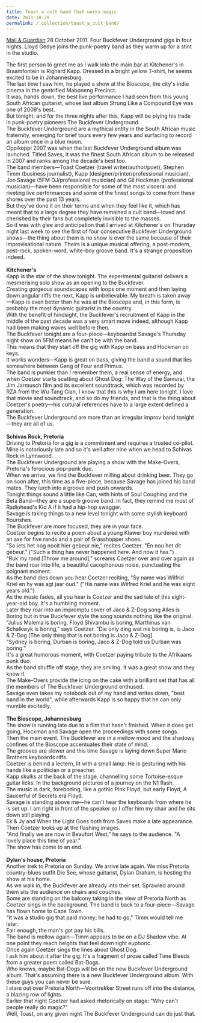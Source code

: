 ```yaml
---
title: Toast a cult band that works magic
date: 2011-10-28
permalink: /:collection/toast_a_cult_band/
---
```


[Mail & Guardian](https://mg.co.za/article/2011-10-28-toast-a-cult-band-that-works-magic) 28 October 2011. Four Buckfever Underground gigs in four nights. Lloyd Gedye joins the punk-poetry band as they warm up for a stint in the studio.

The first person to greet me as I walk into the main bar at Kitchener's in Braamfontein is Righard Kapp. Dressed in a bright yellow T-shirt, he seems excited to be in Johannesburg.<br>
The last time I saw him, he played a show at the Bioscope, the city's indie cinema in the gentrified Maboneng Precinct.<br>
It was, hands down, the best live performance I had seen from this young South African guitarist, whose last album Strung Like a Compound Eye was one of 2009's best.<br>
But tonight, and for the three nights after this, Kapp will be plying his trade in punk-poetry pioneers The Buckfever Underground.<br>
The Buckfever Underground are a mythical entity in the South African music fraternity, emerging for brief tours every few years and surfacing to record an album once in a blue moon.<br>
Oppikoppi 2007 was when the last Buckfever Underground album was launched. Titled Saves, it was the finest South African album to be released in 2007 and ranks among the decade's best too.<br>
The band members—Toast Coetzer (travel writer/author/poet), Stephen Timm (business journalist), Kapp (designer/printer/professional musician), Jon Savage (5FM DJ/professional musician) and Gil Hockman (professional musician)—have been responsible for some of the most visceral and riveting live performances and some of the finest songs to come from these shores over the past 13 years.<br>
But they've done it on their terms and when they feel like it, which has meant that to a large degree they have remained a cult band—loved and cherished by their fans but completely invisible to the masses.<br>
So it was with glee and anticipation that I arrived at Kitchener's on Thursday night last week to see the first of four consecutive Buckfever Underground shows—the thing about them is no show is ever the same because of their improvisational nature. Theirs is a unique musical offering, a post-modern, post-rock, spoken-word, white-boy groove band. It's a strange proposition indeed.<br>
<br>
<b>Kitchener's</b><br>
Kapp is the star of the show tonight. The experimental guitarist delivers a mesmerising solo show as an opening to the Buckfever.<br>
Creating gorgeous soundscapes with loops one moment and then laying down angular riffs the next, Kapp is unbelievable. My breath is taken away—Kapp is even better than he was at the Bioscope and, in this form, is probably the most dynamic guitarist in the country.<br>
With the benefit of hindsight, the Buckfever's recruitment of Kapp in the middle of the past decade was a very smart move indeed, although Kapp had been making waves well before then.<br>
The Buckfever tonight are a four-piece—keyboardist Savage's Thursday night show on 5FM means he can't be with the band.<br>
This means that they start off the gig with Kapp on bass and Hockman on keys.<br>
It works wonders—Kapp is great on bass, giving the band a sound that lies somewhere between Gang of Four and Primus.<br>
The band is punkier than I remember them, a real sense of energy, and when Coetzer starts scatting about Ghost Dog: The Way of the Samurai, the Jim Jarmusch film and its excellent soundtrack, which was recorded by RZA from the Wu-Tang Clan, I know that this is why I am here tonight. I love that movie and soundtrack, and so do my friends, and that is the thing about Coetzer's poetry—his cultural references have to a large extent defined a generation.<br>
The Buckfever Underground are more than an irregular improv band tonight—they are all of us.<br>
<br>
<b>Schivas Rock, Pretoria</b><br>
Driving to Pretoria for a gig is a commitment and requires a trusted co-pilot. Mine is notoriously late and so it's well after nine when we head to Schivas Rock in Lynnwood.<br>
The Buckfever Underground are playing a show with the Make-Overs, Pretoria's ferocious pop-punk duo.<br>
When we arrive, we find the Buckfever milling about drinking beer. They go on soon after, this time as a five-piece, because Savage has joined his band mates. They lurch into a groove and push onwards.<br>
Tonight things sound a little like Can, with hints of Soul Coughing and the Beta Band—they are a superb groove band. In fact, they remind me most of Radiohead's Kid A if it had a hip-hop swagger.<br>
Savage is taking things to a new level tonight with some stylish keyboard flourishes.<br>
The Buckfever are more focused, they are in your face.<br>
Coetzer begins to recite a poem about a young Klawer boy murdered with an axe for five rands and a pair of Grasshopper shoes.<br>
"So iets het nog nooit hier gebeur nie," recites Coetzer. "En nou het dit gebeur." ("Such a thing has never happened here. And now it has.")<br>
"Ruk my rond [Throw me around]," screams Coetzer over and over again as the band roar into life, a beautiful cacophonous noise, punctuating the poignant moment.<br>
As the band dies down you hear Coetzer reciting, "Sy name was Wilfrid Kriel en hy was agt jaar oud." ("His name was Wilfred Kriel and he was eight years old.")<br>
As the music fades, all you hear is Coetzer and the sad tale of this eight-year-old boy. It's a humbling moment.<br>
Later they roar into an impromptu cover of Jaco & Z-Dog song Alles is Boring but in true Buckfever style the song sounds nothing like the original.<br>
"Julius Malema is boring, Floyd Shivambu is boring, Marthinus van Schalkwyk is boring," says Coetzer. "Die only ding wat nie boring is, is Jaco & Z-Dog [The only thing that is not boring is Jaco & Z-Dog].<br>
"Sydney is boring, Durban is boring, Jaco & Z-Dog told us Durban was boring."<br>
It's a great humorous moment, with Coetzer paying tribute to the Afrikaans punk duo.<br>
As the band shuffle off stage, they are smiling. It was a great show and they know it.<br>
The Make-Overs provide the icing on the cake with a brilliant set that has all the members of The Buckfever Underground enthused.<br>
Savage even takes my notebook out of my hand and writes down, "best band in the world", while afterwards Kapp is so happy that he can only mumble excitedly.<br>
<br>
<b>The Bioscope, Johannesburg</b><br>
The show is running late due to a film that hasn't finished. When it does get going, Hockman and Savage open the proceedings with some songs.<br>
Then the main event. The Buckfever are in a mellow mood and the shadowy confines of the Bioscope accentuates their state of mind.<br>
The grooves are slower and this time Savage is laying down Super Mario Brothers keyboards riffs.<br>
Coetzer is behind a lectern, lit with a small lamp. He is gesturing with his hands like a politician or a preacher.<br>
Kapp skulks at the back of the stage, channelling some Tortoise-esque guitar licks. In the background pictures of a journey on the N1 flash.<br>
The music is dark, foreboding, like a gothic Pink Floyd, but early Floyd, A Saucerful of Secrets era Floyd.<br>
Savage is standing above me—he can't hear the keyboards from where he is set up. I am right in front of the speaker so I offer him my chair and he sits down still playing.<br>
Ek & Jy and When the Light Goes both from Saves make a late appearance.<br>
Then Coetzer looks up at the flashing images.<br>
"And finally we are now in Beaufort West," he says to the audience. "A lovely place this time of year."<br>
The show has come to an end.<br>
<br>
<b>Dylan's house, Pretoria</b><br>
Another trek to Pretoria on Sunday. We arrive late again. We miss Pretoria country-blues outfit Die See, whose guitarist, Dylan Graham, is hosting the show at his home.<br>
As we walk in, the Buckfever are already into their set. Sprawled around them sits the audience on chairs and couches.<br>
Some are standing on the balcony taking in the view of Pretoria North as Coetzer sings in the background. The band is back to a four-piece—Savage has flown home to Cape Town.<br>
"It was a studio gig that paid money; he had to go," Timm would tell me later.<br>
Fair enough, the man's got pay his bills.<br>
The band is mellow again—Timm appears to be on a DJ Shadow vibe. At one point they reach heights that feel down right euphoric.<br>
Once again Coetzer sings the lines about Ghost Dog.<br>
I ask him about it after the gig. It's a fragment of prose called Time Bleeds from a greater poem called Bat-Dogs.<br>
Who knows, maybe Bat-Dogs will be on the new Buckfever Underground album. That's assuming there is a new Buckfever Underground album. With these guys you can never be sure.<br>
I stare out over Pretoria North—Voortrekker Street runs off into the distance, a blazing row of lights.<br>
Earlier that night Coetzer had asked rhetorically on stage: "Why can't people really do magic?"<br>
Well, Toast, on any given night The Buckfever Underground can do just that.<br>

